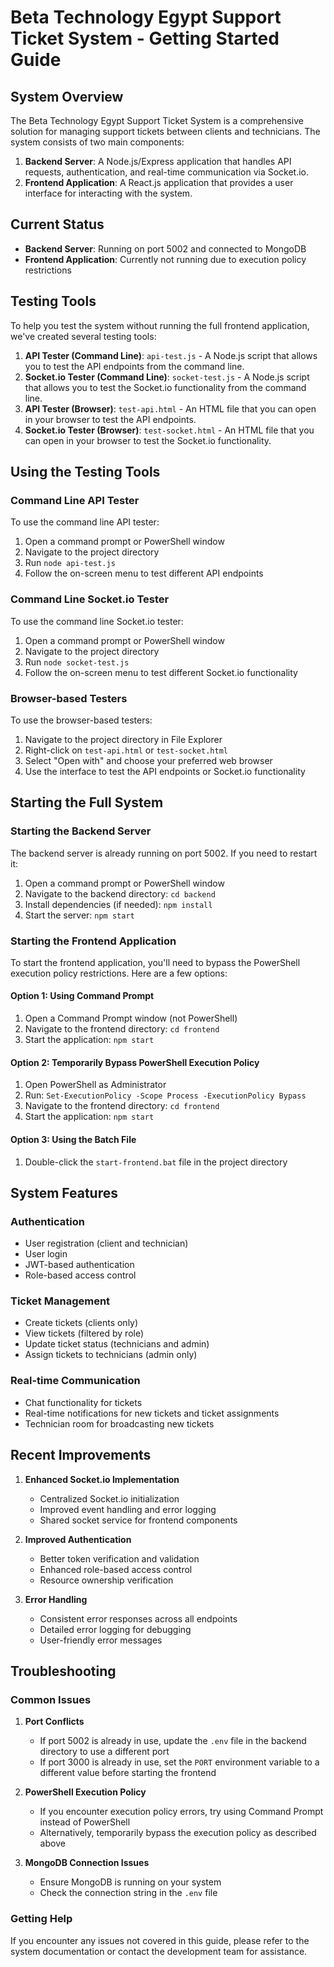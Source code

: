 # Beta Technology Egypt Support Ticket System - Getting Started Guide

## System Overview

The Beta Technology Egypt Support Ticket System is a comprehensive solution for managing support tickets between clients and technicians. The system consists of two main components:

1. **Backend Server**: A Node.js/Express application that handles API requests, authentication, and real-time communication via Socket.io.
2. **Frontend Application**: A React.js application that provides a user interface for interacting with the system.

## Current Status

- **Backend Server**: Running on port 5002 and connected to MongoDB
- **Frontend Application**: Currently not running due to execution policy restrictions

## Testing Tools

To help you test the system without running the full frontend application, we've created several testing tools:

1. **API Tester (Command Line)**: `api-test.js` - A Node.js script that allows you to test the API endpoints from the command line.
2. **Socket.io Tester (Command Line)**: `socket-test.js` - A Node.js script that allows you to test the Socket.io functionality from the command line.
3. **API Tester (Browser)**: `test-api.html` - An HTML file that you can open in your browser to test the API endpoints.
4. **Socket.io Tester (Browser)**: `test-socket.html` - An HTML file that you can open in your browser to test the Socket.io functionality.

## Using the Testing Tools

### Command Line API Tester

To use the command line API tester:

1. Open a command prompt or PowerShell window
2. Navigate to the project directory
3. Run `node api-test.js`
4. Follow the on-screen menu to test different API endpoints

### Command Line Socket.io Tester

To use the command line Socket.io tester:

1. Open a command prompt or PowerShell window
2. Navigate to the project directory
3. Run `node socket-test.js`
4. Follow the on-screen menu to test different Socket.io functionality

### Browser-based Testers

To use the browser-based testers:

1. Navigate to the project directory in File Explorer
2. Right-click on `test-api.html` or `test-socket.html`
3. Select "Open with" and choose your preferred web browser
4. Use the interface to test the API endpoints or Socket.io functionality

## Starting the Full System

### Starting the Backend Server

The backend server is already running on port 5002. If you need to restart it:

1. Open a command prompt or PowerShell window
2. Navigate to the backend directory: `cd backend`
3. Install dependencies (if needed): `npm install`
4. Start the server: `npm start`

### Starting the Frontend Application

To start the frontend application, you'll need to bypass the PowerShell execution policy restrictions. Here are a few options:

#### Option 1: Using Command Prompt

1. Open a Command Prompt window (not PowerShell)
2. Navigate to the frontend directory: `cd frontend`
3. Start the application: `npm start`

#### Option 2: Temporarily Bypass PowerShell Execution Policy

1. Open PowerShell as Administrator
2. Run: `Set-ExecutionPolicy -Scope Process -ExecutionPolicy Bypass`
3. Navigate to the frontend directory: `cd frontend`
4. Start the application: `npm start`

#### Option 3: Using the Batch File

1. Double-click the `start-frontend.bat` file in the project directory

## System Features

### Authentication

- User registration (client and technician)
- User login
- JWT-based authentication
- Role-based access control

### Ticket Management

- Create tickets (clients only)
- View tickets (filtered by role)
- Update ticket status (technicians and admin)
- Assign tickets to technicians (admin only)

### Real-time Communication

- Chat functionality for tickets
- Real-time notifications for new tickets and ticket assignments
- Technician room for broadcasting new tickets

## Recent Improvements

1. **Enhanced Socket.io Implementation**
   - Centralized Socket.io initialization
   - Improved event handling and error logging
   - Shared socket service for frontend components

2. **Improved Authentication**
   - Better token verification and validation
   - Enhanced role-based access control
   - Resource ownership verification

3. **Error Handling**
   - Consistent error responses across all endpoints
   - Detailed error logging for debugging
   - User-friendly error messages

## Troubleshooting

### Common Issues

1. **Port Conflicts**
   - If port 5002 is already in use, update the `.env` file in the backend directory to use a different port
   - If port 3000 is already in use, set the `PORT` environment variable to a different value before starting the frontend

2. **PowerShell Execution Policy**
   - If you encounter execution policy errors, try using Command Prompt instead of PowerShell
   - Alternatively, temporarily bypass the execution policy as described above

3. **MongoDB Connection Issues**
   - Ensure MongoDB is running on your system
   - Check the connection string in the `.env` file

### Getting Help

If you encounter any issues not covered in this guide, please refer to the system documentation or contact the development team for assistance.
